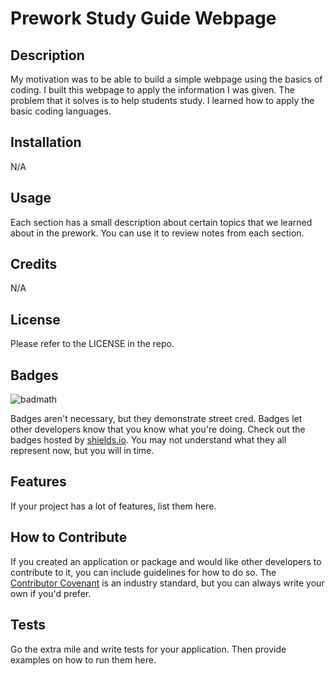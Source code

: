 # Prework Study Guide Webpage

## Description

My motivation was to be able to build a simple webpage using the basics of coding. I built this webpage to apply the information I was given. The problem that it solves is to help students study. I learned how to apply the basic coding languages.

## Installation
N/A

## Usage

Each section has a small description about certain topics that we learned about in the prework. You can use it to review notes from each section.

## Credits

N/A

## License

Please refer to the LICENSE in the repo.
## Badges

![badmath](https://img.shields.io/github/languages/top/nielsenjared/badmath)

Badges aren't necessary, but they demonstrate street cred. Badges let other developers know that you know what you're doing. Check out the badges hosted by [shields.io](https://shields.io/). You may not understand what they all represent now, but you will in time.

## Features

If your project has a lot of features, list them here.

## How to Contribute

If you created an application or package and would like other developers to contribute to it, you can include guidelines for how to do so. The [Contributor Covenant](https://www.contributor-covenant.org/) is an industry standard, but you can always write your own if you'd prefer.

## Tests

Go the extra mile and write tests for your application. Then provide examples on how to run them here.